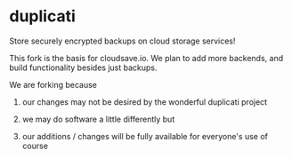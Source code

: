 # duplicati
Store securely encrypted backups on cloud storage services!

This fork is the basis for cloudsave.io.  We plan to add more backends, and build functionality besides just backups.

We are forking because

1) our changes may not be desired by the wonderful duplicati project

2) we may do software a little differently but

3) our additions / changes will be fully available for everyone's use of course
